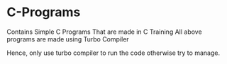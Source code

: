 # C-Programs
Contains Simple C Programs That are made in C Training 
All above programs are made using Turbo Compiler

Hence, only use turbo compiler to run the code otherwise try to manage.
